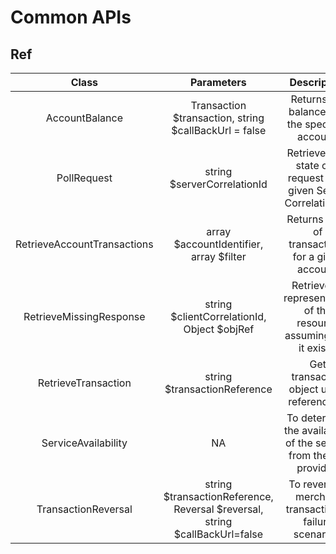 # Common APIs

## Ref

|            Class            |                                 Parameters                                  |                             Description                             |
| :-------------------------: | :-------------------------------------------------------------------------: | :-----------------------------------------------------------------: |
|       AccountBalance        |            Transaction $transaction, string $callBackUrl = false            |           Returns the balances for the specified account.           |
|         PollRequest         |                         string $serverCorrelationId                         | Retrieves the state of a request for a given Server Correlation Id. |
| RetrieveAccountTransactions |                   array $accountIdentifier, array $filter                   |         Returns a set of transactions for a given account.          |
|   RetrieveMissingResponse   |                 string $clientCorrelationId, Object $objRef                 | Retrieves a representation of the resource assuming that it exists. |
|     RetrieveTransaction     |                        string $transactionReference                         |             Get transaction object using reference id.              |
|     ServiceAvailability     |                                     NA                                      | To determine the availability of the service from the API provider. |
|     TransactionReversal     | string $transactionReference, Reversal $reversal, string $callBackUrl=false |       To reverse a merchant transaction in failure scenarios.       |
